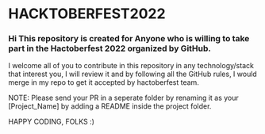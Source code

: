 # HACKTOBERFEST2022
### Hi This repository is created for Anyone who is willing to take part in the Hactoberfest 2022 organized by GitHub. 
I welcome all of you to contribute in this repository in any technology/stack that interest you, I will review it and by following all the GitHub rules, 
I would merge in my repo to get it accepted by hactoberfest team.

NOTE: Please send your PR in a seperate folder by renaming it as your [Project_Name] by adding a README inside the project folder.

HAPPY CODING, FOLKS :)

